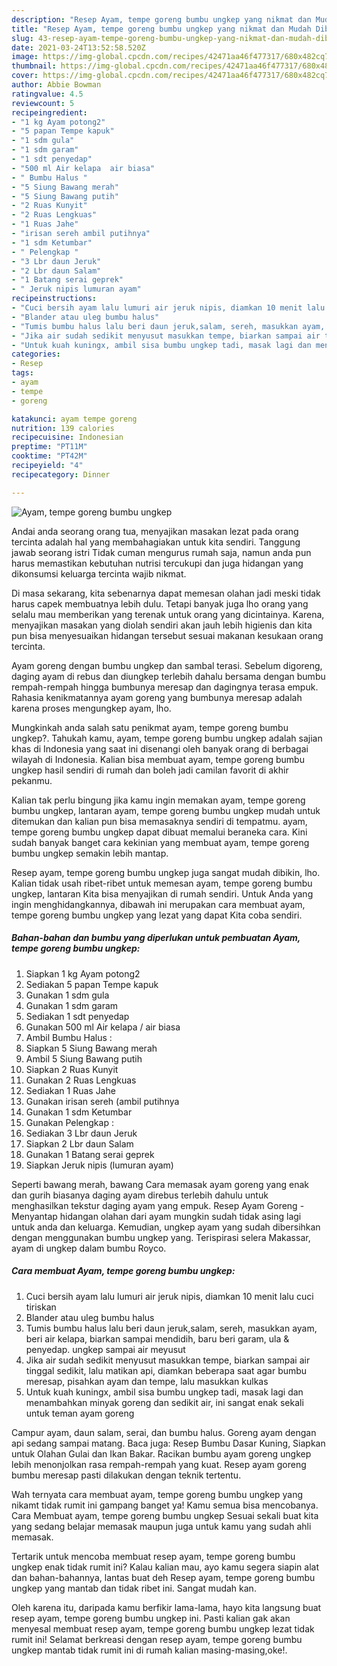 ```yaml
---
description: "Resep Ayam, tempe goreng bumbu ungkep yang nikmat dan Mudah Dibuat"
title: "Resep Ayam, tempe goreng bumbu ungkep yang nikmat dan Mudah Dibuat"
slug: 43-resep-ayam-tempe-goreng-bumbu-ungkep-yang-nikmat-dan-mudah-dibuat
date: 2021-03-24T13:52:58.520Z
image: https://img-global.cpcdn.com/recipes/42471aa46f477317/680x482cq70/ayam-tempe-goreng-bumbu-ungkep-foto-resep-utama.jpg
thumbnail: https://img-global.cpcdn.com/recipes/42471aa46f477317/680x482cq70/ayam-tempe-goreng-bumbu-ungkep-foto-resep-utama.jpg
cover: https://img-global.cpcdn.com/recipes/42471aa46f477317/680x482cq70/ayam-tempe-goreng-bumbu-ungkep-foto-resep-utama.jpg
author: Abbie Bowman
ratingvalue: 4.5
reviewcount: 5
recipeingredient:
- "1 kg Ayam potong2"
- "5 papan Tempe kapuk"
- "1 sdm gula"
- "1 sdm garam"
- "1 sdt penyedap"
- "500 ml Air kelapa  air biasa"
- " Bumbu Halus "
- "5 Siung Bawang merah"
- "5 Siung Bawang putih"
- "2 Ruas Kunyit"
- "2 Ruas Lengkuas"
- "1 Ruas Jahe"
- "irisan sereh ambil putihnya"
- "1 sdm Ketumbar"
- " Pelengkap "
- "3 Lbr daun Jeruk"
- "2 Lbr daun Salam"
- "1 Batang serai geprek"
- " Jeruk nipis lumuran ayam"
recipeinstructions:
- "Cuci bersih ayam lalu lumuri air jeruk nipis, diamkan 10 menit lalu cuci tiriskan"
- "Blander atau uleg bumbu halus"
- "Tumis bumbu halus lalu beri daun jeruk,salam, sereh, masukkan ayam, beri air kelapa, biarkan sampai mendidih, baru beri garam, ula &amp; penyedap. ungkep sampai air meyusut"
- "Jika air sudah sedikit menyusut masukkan tempe, biarkan sampai air tinggal sedikit, lalu matikan api, diamkan beberapa saat agar bumbu meresap, pisahkan ayam dan tempe, lalu masukkan kulkas"
- "Untuk kuah kuningx, ambil sisa bumbu ungkep tadi, masak lagi dan menambahkan minyak goreng dan sedikit air, ini sangat enak sekali untuk teman ayam goreng"
categories:
- Resep
tags:
- ayam
- tempe
- goreng

katakunci: ayam tempe goreng 
nutrition: 139 calories
recipecuisine: Indonesian
preptime: "PT11M"
cooktime: "PT42M"
recipeyield: "4"
recipecategory: Dinner

---
```



![Ayam, tempe goreng bumbu ungkep](https://img-global.cpcdn.com/recipes/42471aa46f477317/680x482cq70/ayam-tempe-goreng-bumbu-ungkep-foto-resep-utama.jpg)

Andai anda seorang orang tua, menyajikan masakan lezat pada orang tercinta adalah hal yang membahagiakan untuk kita sendiri. Tanggung jawab seorang istri Tidak cuman mengurus rumah saja, namun anda pun harus memastikan kebutuhan nutrisi tercukupi dan juga hidangan yang dikonsumsi keluarga tercinta wajib nikmat.

Di masa  sekarang, kita sebenarnya dapat memesan olahan jadi meski tidak harus capek membuatnya lebih dulu. Tetapi banyak juga lho orang yang selalu mau memberikan yang terenak untuk orang yang dicintainya. Karena, menyajikan masakan yang diolah sendiri akan jauh lebih higienis dan kita pun bisa menyesuaikan hidangan tersebut sesuai makanan kesukaan orang tercinta. 

Ayam goreng dengan bumbu ungkep dan sambal terasi. Sebelum digoreng, daging ayam di rebus dan diungkep terlebih dahalu bersama dengan bumbu rempah-rempah hingga bumbunya meresap dan dagingnya terasa empuk. Rahasia kenikmatannya ayam goreng yang bumbunya meresap adalah karena proses mengungkep ayam, lho.

Mungkinkah anda salah satu penikmat ayam, tempe goreng bumbu ungkep?. Tahukah kamu, ayam, tempe goreng bumbu ungkep adalah sajian khas di Indonesia yang saat ini disenangi oleh banyak orang di berbagai wilayah di Indonesia. Kalian bisa membuat ayam, tempe goreng bumbu ungkep hasil sendiri di rumah dan boleh jadi camilan favorit di akhir pekanmu.

Kalian tak perlu bingung jika kamu ingin memakan ayam, tempe goreng bumbu ungkep, lantaran ayam, tempe goreng bumbu ungkep mudah untuk ditemukan dan kalian pun bisa memasaknya sendiri di tempatmu. ayam, tempe goreng bumbu ungkep dapat dibuat memalui beraneka cara. Kini sudah banyak banget cara kekinian yang membuat ayam, tempe goreng bumbu ungkep semakin lebih mantap.

Resep ayam, tempe goreng bumbu ungkep juga sangat mudah dibikin, lho. Kalian tidak usah ribet-ribet untuk memesan ayam, tempe goreng bumbu ungkep, lantaran Kita bisa menyajikan di rumah sendiri. Untuk Anda yang ingin menghidangkannya, dibawah ini merupakan cara membuat ayam, tempe goreng bumbu ungkep yang lezat yang dapat Kita coba sendiri.

<!--inarticleads1-->

##### Bahan-bahan dan bumbu yang diperlukan untuk pembuatan Ayam, tempe goreng bumbu ungkep:

1. Siapkan 1 kg Ayam potong2
1. Sediakan 5 papan Tempe kapuk
1. Gunakan 1 sdm gula
1. Gunakan 1 sdm garam
1. Sediakan 1 sdt penyedap
1. Gunakan 500 ml Air kelapa / air biasa
1. Ambil  Bumbu Halus :
1. Siapkan 5 Siung Bawang merah
1. Ambil 5 Siung Bawang putih
1. Siapkan 2 Ruas Kunyit
1. Gunakan 2 Ruas Lengkuas
1. Sediakan 1 Ruas Jahe
1. Gunakan irisan sereh (ambil putihnya
1. Gunakan 1 sdm Ketumbar
1. Gunakan  Pelengkap :
1. Sediakan 3 Lbr daun Jeruk
1. Siapkan 2 Lbr daun Salam
1. Gunakan 1 Batang serai geprek
1. Siapkan  Jeruk nipis (lumuran ayam)


Seperti bawang merah, bawang Cara memasak ayam goreng yang enak dan gurih biasanya daging ayam direbus terlebih dahulu untuk menghasilkan tekstur daging ayam yang empuk. Resep Ayam Goreng - Menyantap hidangan olahan dari ayam mungkin sudah tidak asing lagi untuk anda dan keluarga. Kemudian, ungkep ayam yang sudah dibersihkan dengan menggunakan bumbu ungkep yang. Terispirasi selera Makassar, ayam di ungkep dalam bumbu Royco. 

<!--inarticleads2-->

##### Cara membuat Ayam, tempe goreng bumbu ungkep:

1. Cuci bersih ayam lalu lumuri air jeruk nipis, diamkan 10 menit lalu cuci tiriskan
1. Blander atau uleg bumbu halus
1. Tumis bumbu halus lalu beri daun jeruk,salam, sereh, masukkan ayam, beri air kelapa, biarkan sampai mendidih, baru beri garam, ula &amp; penyedap. ungkep sampai air meyusut
1. Jika air sudah sedikit menyusut masukkan tempe, biarkan sampai air tinggal sedikit, lalu matikan api, diamkan beberapa saat agar bumbu meresap, pisahkan ayam dan tempe, lalu masukkan kulkas
1. Untuk kuah kuningx, ambil sisa bumbu ungkep tadi, masak lagi dan menambahkan minyak goreng dan sedikit air, ini sangat enak sekali untuk teman ayam goreng


Campur ayam, daun salam, serai, dan bumbu halus. Goreng ayam dengan api sedang sampai matang. Baca juga: Resep Bumbu Dasar Kuning, Siapkan untuk Olahan Gulai dan Ikan Bakar. Racikan bumbu ayam goreng ungkep lebih menonjolkan rasa rempah-rempah yang kuat. Resep ayam goreng bumbu meresap pasti dilakukan dengan teknik tertentu. 

Wah ternyata cara membuat ayam, tempe goreng bumbu ungkep yang nikamt tidak rumit ini gampang banget ya! Kamu semua bisa mencobanya. Cara Membuat ayam, tempe goreng bumbu ungkep Sesuai sekali buat kita yang sedang belajar memasak maupun juga untuk kamu yang sudah ahli memasak.

Tertarik untuk mencoba membuat resep ayam, tempe goreng bumbu ungkep enak tidak rumit ini? Kalau kalian mau, ayo kamu segera siapin alat dan bahan-bahannya, lantas buat deh Resep ayam, tempe goreng bumbu ungkep yang mantab dan tidak ribet ini. Sangat mudah kan. 

Oleh karena itu, daripada kamu berfikir lama-lama, hayo kita langsung buat resep ayam, tempe goreng bumbu ungkep ini. Pasti kalian gak akan menyesal membuat resep ayam, tempe goreng bumbu ungkep lezat tidak rumit ini! Selamat berkreasi dengan resep ayam, tempe goreng bumbu ungkep mantab tidak rumit ini di rumah kalian masing-masing,oke!.

